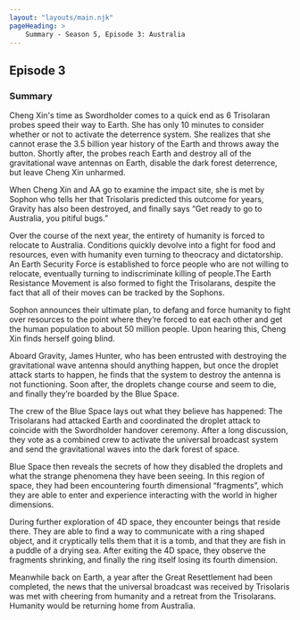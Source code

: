 ```yaml
---
layout: "layouts/main.njk"
pageHeading: >
    Summary - Season 5, Episode 3: Australia
---
```


## Episode 3
### Summary
Cheng Xin's time as Swordholder comes to a quick end as 6 Trisolaran probes speed their way to Earth. She has only 10 minutes to consider whether or not to activate the deterrence system. She realizes that she cannot erase the 3.5 billion year history of the Earth and throws away the button. Shortly after, the probes reach Earth and destroy all of the gravitational wave antennas on Earth, disable the dark forest deterrence, but leave Cheng Xin unharmed. 

When Cheng Xin and AA go to examine the impact site, she is met by Sophon who tells her that Trisolaris predicted this outcome for years, Gravity has also been destroyed, and finally says “Get ready to go to Australia, you pitiful bugs.”

Over the course of the next year, the entirety of humanity is forced to relocate to Australia. Conditions quickly devolve into a fight for food and resources, even with humanity even turning to theocracy and dictatorship. An Earth Security Force is established to force people who are not willing to relocate, eventually turning to indiscriminate killing of people.The Earth Resistance Movement is also formed to fight the Trisolarans, despite the fact that all of their moves can be tracked by the Sophons.

Sophon announces their ultimate plan, to defang and force humanity to fight over resources to the point where they’re forced to eat each other and get the human population to about 50 million people. Upon hearing this, Cheng Xin finds herself going blind.

Aboard Gravity, James Hunter, who has been entrusted with destroying the gravitational wave antenna should anything happen, but once the droplet attack starts to happen, he finds that the system to destroy the antenna is not functioning. Soon after, the droplets change course and seem to die, and finally they’re boarded by the Blue Space.

 The crew of the Blue Space lays out what they believe has happened: The Trisolarans had attacked Earth and coordinated the droplet attack to coincide with the Swordholder handover ceremony. After a long discussion, they vote as a combined crew to activate the universal broadcast system and send the gravitational waves into the dark forest of space.

Blue Space then reveals the secrets of how they disabled the droplets and what the strange phenomena they have been seeing. In this region of space, they had been encountering fourth dimensional “fragments”, which they are able to enter and experience interacting with the world in higher dimensions.

During further exploration of 4D space, they encounter beings that reside there. They are able to find a way to communicate with a ring shaped object, and it cryptically tells them that it is a tomb, and that they are fish in a puddle of a drying sea. After exiting the 4D space, they observe the fragments shrinking, and finally the ring itself losing its fourth dimension.

Meanwhile back on Earth, a year after the Great Resettlement had been completed, the news that the universal broadcast was received by Trisolaris was met with cheering from humanity and a retreat from the Trisolarans. Humanity would be returning home from Australia.

